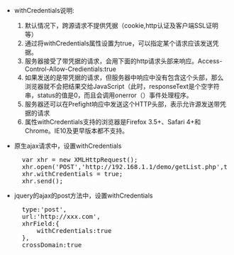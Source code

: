 + withCredentials说明:
    1. 默认情况下，跨源请求不提供凭据（cookie,http认证及客户端SSL证明等）
    2. 通过将withCredentials属性设置为true，可以指定某个请求应该发送凭据。
    3. 服务器接受了带凭据的请求，会用下面的http请求头部来响应。Access-Control-Allow-Credientials:true
    4. 如果发送的是带凭据的请求，但服务器中响应中没有包含这个头部，那么浏览器就不会把结果交给JavaScript（此时，responseText是个空字符串，status的值是0，而且会调用onerror（）事件处理程序。
    5. 服务器还可以在Prefight响应中发送这个HTTP头部，表示允许源发送带凭据的请求
    6. 属性withCredentials支持的浏览器是Firefox 3.5+、Safari 4+和Chrome。IE10及更早版本都不支持。

+ 原生ajax请求中，设置withCredentials
    <pre>
    var xhr = new XMLHttpRequest();
    xhr.open('POST','http://192.168.1.1/demo/getList.php',true);
    xhr.withCredentials = true;
    xhr.send();    </pre>

+ jquery的ajax的post方法中，设置withCredentials
    <pre>
    type:'post',
    url:'http://xxx.com',
    xhrField:{
        withCredentials:true
    },
    crossDomain:true</pre>
